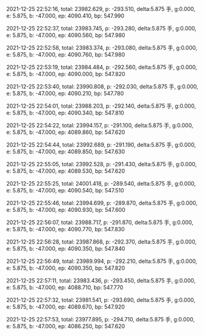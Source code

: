 2021-12-25 22:52:16, total: 23982.629, p: -293.510, delta:5.875 手, g:0.000, e: 5.875, b: -47.000, ep: 4090.410, bp: 547.990

2021-12-25 22:52:37, total: 23983.745, p: -293.280, delta:5.875 手, g:0.000, e: 5.875, b: -47.000, ep: 4090.560, bp: 547.980

2021-12-25 22:52:58, total: 23983.374, p: -293.080, delta:5.875 手, g:0.000, e: 5.875, b: -47.000, ep: 4090.760, bp: 547.980

2021-12-25 22:53:19, total: 23984.484, p: -292.560, delta:5.875 手, g:0.000, e: 5.875, b: -47.000, ep: 4090.000, bp: 547.820

2021-12-25 22:53:40, total: 23990.808, p: -292.030, delta:5.875 手, g:0.000, e: 5.875, b: -47.000, ep: 4090.210, bp: 547.780

2021-12-25 22:54:01, total: 23988.203, p: -292.140, delta:5.875 手, g:0.000, e: 5.875, b: -47.000, ep: 4090.340, bp: 547.810

2021-12-25 22:54:22, total: 23994.157, p: -291.100, delta:5.875 手, g:0.000, e: 5.875, b: -47.000, ep: 4089.860, bp: 547.620

2021-12-25 22:54:44, total: 23992.689, p: -291.190, delta:5.875 手, g:0.000, e: 5.875, b: -47.000, ep: 4089.850, bp: 547.630

2021-12-25 22:55:05, total: 23992.528, p: -291.430, delta:5.875 手, g:0.000, e: 5.875, b: -47.000, ep: 4089.530, bp: 547.620

2021-12-25 22:55:25, total: 24001.418, p: -289.540, delta:5.875 手, g:0.000, e: 5.875, b: -47.000, ep: 4090.540, bp: 547.510

2021-12-25 22:55:46, total: 23994.699, p: -289.870, delta:5.875 手, g:0.000, e: 5.875, b: -47.000, ep: 4090.930, bp: 547.600

2021-12-25 22:56:07, total: 23988.717, p: -291.870, delta:5.875 手, g:0.000, e: 5.875, b: -47.000, ep: 4090.770, bp: 547.830

2021-12-25 22:56:28, total: 23987.868, p: -292.370, delta:5.875 手, g:0.000, e: 5.875, b: -47.000, ep: 4090.350, bp: 547.840

2021-12-25 22:56:49, total: 23989.994, p: -292.210, delta:5.875 手, g:0.000, e: 5.875, b: -47.000, ep: 4090.350, bp: 547.820

2021-12-25 22:57:11, total: 23983.436, p: -293.450, delta:5.875 手, g:0.000, e: 5.875, b: -47.000, ep: 4088.710, bp: 547.770

2021-12-25 22:57:32, total: 23981.541, p: -293.690, delta:5.875 手, g:0.000, e: 5.875, b: -47.000, ep: 4089.670, bp: 547.920

2021-12-25 22:57:53, total: 23977.895, p: -294.710, delta:5.875 手, g:0.000, e: 5.875, b: -47.000, ep: 4086.250, bp: 547.620